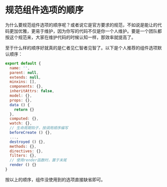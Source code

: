 # 规范组件选项的顺序

为什么要规范组件选项的顺序呢？或者说它是官方要求的规范，不如说是能让的代码更加优雅，更易于维护，因为你写的代码不仅是你一个人维护。要是一个团队都按这个规范来，大家在维护代码的时候认知一样，那效率就提高了。

至于什么样的顺序好就真的是仁者见仁智者见智了。以下是个人推荐的组件选项默认顺序：
```js
export default {
  name: '',
  parent: null,
  extends: null,
  minxins: [],
  components: {},
  inheritAttrs: false,
  model: {},
  props: {},
  data () {
    return {}
  },
  computed: {},
  watch: {},
  // 生命周期钩子，按调用顺序编写
  beforeCreate () {},
  ...,
  destroyed () {},
  methods: {},
  directives: {},
  filters: {},
  // 使用render函数时，置于末尾
  render () {}
}
```
按以上的顺序，组件没使用到的选项直接缺省即可。